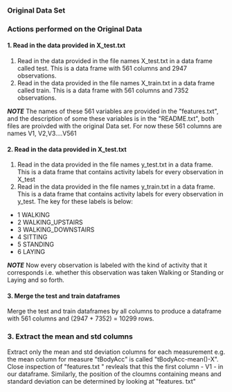 
### Original Data Set

### Actions performed on the Original Data
#### 1. Read in the data provided in X_test.txt
 1. Read in the data provided in the file names X_test.txt in a data frame called test. This is a data frame with 561 columns and 2947 observations.
 2. Read in the data provided in the file names X_train.txt in a data frame called train. This is a data frame with 561 columns and 7352 observations.

***NOTE*** The names of these 561 variables are provided in the "features.txt", and the description of some these variables is in the "README.txt",
both files are proivded with the original Data set. For now these 561 columns are names V1, V2,V3....V561

#### 2. Read in the data provided in X_test.txt
 1. Read in the data provided in the file names y_test.txt in a data frame. This is a data frame that contains activity labels for every observation in X_test
 2. Read in the data provided in the file names y_train.txt in a data frame. This is a data frame that contains activity labels for every observation in y_test. The key for these labels is below:
* 1 WALKING
* 2 WALKING_UPSTAIRS
* 3 WALKING_DOWNSTAIRS
* 4 SITTING
* 5 STANDING
* 6 LAYING

***NOTE*** Now every observation is labeled with the kind of activity that it corresponds i.e. whether this observation was taken Walking or Standing or Laying and so forth.

#### 3. Merge the test and train dataframes
Merge the test and train dataframes by all columns to produce a dataframe with 561 columns and (2947 + 7352) = 10299 rows.

### 3. Extract the mean and std columns
Extract only the mean and std deviation columns for each measurement e.g. the mean column for measure "tBodyAcc" is called "tBodyAcc-mean()-X".
Close inspection of "features.txt " revleals that this the first column - V1 - in our dataframe. Similarly, the position of the cloumns containing means and standard deviation can be determined by looking at "features. txt"

###
